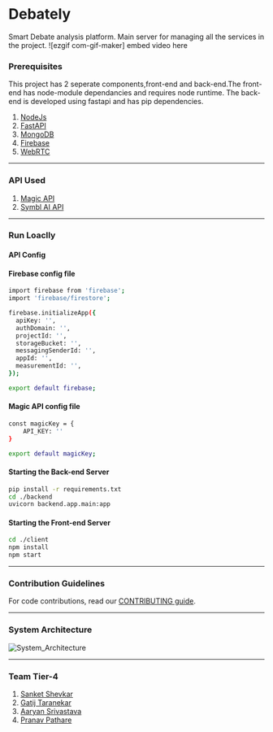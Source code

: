 # Debately 
Smart Debate analysis platform.
Main server for managing all the services in the project.
![ezgif com-gif-maker] embed video here

### Prerequisites
This project has 2 seperate components,front-end and back-end.The front-end has node-module dependancies and requires node runtime.
The back-end is developed using fastapi and has pip dependencies.
1. [NodeJs](https://nodejs.org/en/download/)
2. [FastAPI](https://fastapi.tiangolo.com/)
3. [MongoDB](https://docs.atlas.mongodb.com/)
4. [Firebase](https://firebase.google.com/docs)
5. [WebRTC](https://webrtc.org/getting-started/overview)

---

### API Used
1. [Magic API](https://docs.magic.link/client-sdk/web/get-started)
2. [Symbl AI API](https://docs.symbl.ai/docs/streamingapi/tutorials/receive-ai-insights-from-your-web-browser)


---
### Run Loaclly

#### API Config

#### Firebase config file
```sh
import firebase from 'firebase';
import 'firebase/firestore';

firebase.initializeApp({
  apiKey: '',
  authDomain: '',
  projectId: '',
  storageBucket: '',
  messagingSenderId: '',
  appId: '',
  measurementId: '',
});

export default firebase;
````

#### Magic API config file
```sh
const magicKey = {
    API_KEY: ''
}

export default magicKey;
```


#### Starting the Back-end Server
 ```sh 
 pip install -r requirements.txt
 cd ./backend
 uvicorn backend.app.main:app 
 ```
 
#### Starting the Front-end Server
```sh
cd ./client
npm install
npm start 
```

---
### Contribution Guidelines
For code contributions, read our [CONTRIBUTING guide](https://github.com/sanketshevkar/Debately/blob/main/CONTRIBUTE.md).


---
### System Architecture
![System_Architecture](https://basicwebchatapp.s3.ap-south-1.amazonaws.com/DEbate+Session.png)

---
### Team Tier-4
1. [Sanket Shevkar](https://github.com/sanketshevkar)
2. [Gatij Taranekar](https://github.com/gatij10)
3. [Aaryan Srivastava](https://github.com/aaryan11-hash)
4. [Pranav Pathare](https://github.com/Pranavpathare)
